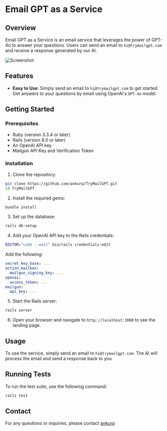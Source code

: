 # Email GPT as a Service

## Overview

Email GPT as a Service is an email service that leverages the power of GPT-4o to answer your questions. Users can send an email to `hi@trymailgpt.com` and receive a response generated by our AI.

![Screenshot](https://trymailgpt.com/assets/screenshot-372954bf.jpg)

## Features

- **Easy to Use**: Simply send an email to `hi@trymailgpt.com` to get started. Get answers to your questions by email using OpenAI's `GPT-4o` model.

## Getting Started

### Prerequisites

- Ruby (version 3.3.4 or later)
- Rails (version 8.0 or later)
- An OpenAI API key
- Mailgun API Key and Verification Token

### Installation

1. Clone the repository:
```sh
git clone https://github.com/ankurp/TryMailGPT.git
cd TryMailGPT
```
2. Install the required gems:
```sh
bundle install
```
3. Set up the database:
```sh
rails db:setup
```
4. Add your OpenAI API key to the Rails credentials:
```sh
EDITOR="code --wait" bin/rails credentials:edit
```
Add the following:
```yaml
secret_key_base: ...
action_mailbox:
  mailgun_signing_key: ...
openai:
  access_token: ...
mailgun:
  api_key: ...
```
5. Start the Rails server:
```sh
rails server
```
6. Open your browser and navigate to `http://localhost:3000` to see the landing page.

## Usage

To use the service, simply send an email to `hi@trymailgpt.com`. The AI will process the email and send a response back to you.

## Running Tests

To run the test suite, use the following command:
```sh
rails test
```

## Contact

For any questions or inquiries, please contact [ankurp](https://github.com/ankurp)
